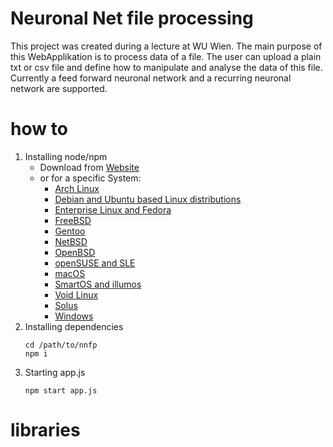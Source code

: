 # Neuronal Net file processing

This project was created during a lecture at WU Wien.
The main purpose of this WebApplikation is to process data of a file.
The user can upload a plain txt or csv file and define how to manipulate and analyse the data of this file.
Currently a feed forward neuronal network and a recurring neuronal network are supported.

# how to
1. Installing node/npm
    * Download from [Website](https://nodejs.org/en/download/)
    * or for a specific System:
        * [Arch Linux](https://nodejs.org/en/download/package-manager/#arch-linux)
        * [Debian and Ubuntu based Linux distributions](https://nodejs.org/en/download/package-manager/#debian-and-ubuntu-based-linux-distributions)
        * [Enterprise Linux and Fedora](https://nodejs.org/en/download/package-manager/#enterprise-linux-and-fedora)
        * [FreeBSD](https://nodejs.org/en/download/package-manager/#freebsd)
        * [Gentoo](https://nodejs.org/en/download/package-manager/#gentoo)
        * [NetBSD](https://nodejs.org/en/download/package-manager/#netbsd)
        * [OpenBSD](https://nodejs.org/en/download/package-manager/#openbsd)
        * [openSUSE and SLE](https://nodejs.org/en/download/package-manager/#opensuse-and-sle)
        * [macOS](https://nodejs.org/en/download/package-manager/#macos)
        * [SmartOS and illumos](https://nodejs.org/en/download/package-manager/#smartos-and-illumos)
        * [Void Linux](https://nodejs.org/en/download/package-manager/#void-linux)
        * [Solus](https://nodejs.org/en/download/package-manager/#solus)
        * [Windows](https://nodejs.org/en/download/package-manager/#windows)
2. Installing dependencies
    ```
    cd /path/to/nnfp
    npm i
    ```
3. Starting app.js
    ```
    npm start app.js
    ```

# libraries